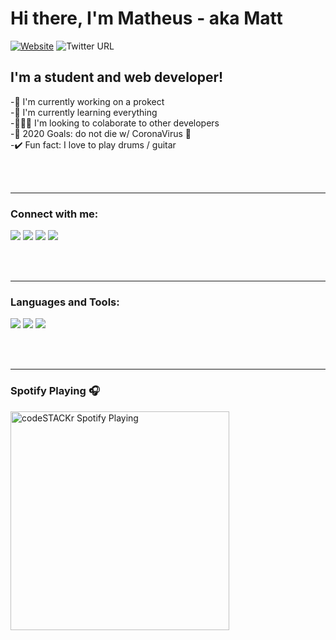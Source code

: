 
# Hi there, I'm Matheus - aka Matt

[![Website](https://img.shields.io/badge/instagram-%23E4405F.svg?&style=for-the-badge&logo=instagram&logoColor=white)](https://www.instagram.com/matheus_opaa/)
![Twitter URL](https://img.shields.io/badge/twitter-%231DA1F2.svg?&style=for-the-badge&logo=twitter&logoColor=white)
## I'm a student and web developer!
-📇 I'm currently working on a prokect<br/>
-🌱 I'm currently learning everything<br/>
-🧑‍🤝‍🧑 I'm looking to colaborate to other developers<br/>
-🥅 2020 Goals: do not die w/ CoronaVirus 🦠<br/>
-✔️ Fun fact: I love to play drums / guitar<br/>

<br />
<br />

---
### Connect with me:
<img src="https://img.shields.io/badge/twitter-%231DA1F2.svg?&style=for-the-badge&logo=twitter&logoColor=white" /> <img src="https://img.shields.io/badge/linkedin-%230077B5.svg?&style=for-the-badge&logo=linkedin&logoColor=white" /> <img src="https://img.shields.io/badge/github-%23100000.svg?&style=for-the-badge&logo=github&logoColor=white" /> <img src="https://img.shields.io/badge/reddit-%23FF4500.svg?&style=for-the-badge&logo=reddit&logoColor=white" />

<br />
<br />

---

### Languages and Tools:
<img src="https://img.shields.io/badge/html5%20-%23E34F26.svg?&style=for-the-badge&logo=html5&logoColor=white" /> <img src="https://img.shields.io/badge/css3%20-%231572B6.svg?&style=for-the-badge&logo=css3&logoColor=white" /> <img src="https://img.shields.io/badge/javascript-%23F7DF1E.svg?&style=for-the-badge&logo=javascript&logoColor=black" />

<br />
<br />

---

### Spotify Playing 🎧

[<img src="https://now-playing-codestackr.vercel.app/api/spotify-playing" alt="codeSTACKr Spotify Playing" width="350" />](https://open.spotify.com/user/swyqyimdc12jajde4vpwd2x1b)

